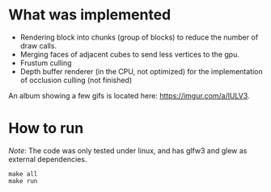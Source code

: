# What was implemented
- Rendering block into chunks (group of blocks) to reduce the number of draw calls.
- Merging faces of adjacent cubes to send less vertices to the gpu.
- Frustum culling
- Depth buffer renderer (in the CPU, not optimized) for the implementation of occlusion culling (not finished)

An album showing a few gifs is located here: https://imgur.com/a/lULV3.

# How to run
*Note*: The code was only tested under linux, and has glfw3 and glew as external dependencies.

```
make all
make run
```
